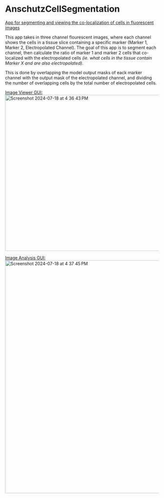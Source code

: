 # AnschutzCellSegmentation
<ins>App for segmenting and viewing the co-localization of cells in fluorescent images</ins>

This app takes in three channel flourescent images, where each channel shows the cells in a tissue slice containing a specific marker (Marker 1, Marker 2, Electropolated Channel). The goal of this app is to segment each channel, then calculate the ratio of marker 1 and marker 2 cells that co-localized with the electropolated cells *(ie. what cells in the tissue contain Marker X and are also electropolated)*. 

This is done by overlapping the model output masks of eack marker channel with the output mask of the electropolated channel, and dividing the number of overlapping cells by the total number of electropolated cells.

<ins>Image Viewer GUI:</ins>
<img width="511" alt="Screenshot 2024-07-18 at 4 36 43 PM" src="https://github.com/user-attachments/assets/9df11d9b-764d-4e81-b9b5-d090204f6741">


<ins>Image Analysis GUI:</ins>
<img width="763" alt="Screenshot 2024-07-18 at 4 37 45 PM" src="https://github.com/user-attachments/assets/f8459f68-2a18-47b1-8c74-1190bf11cdff">

